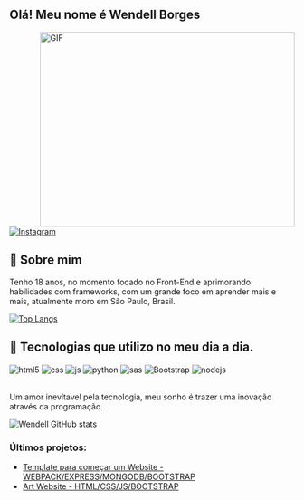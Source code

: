 ##  Olá! Meu nome é Wendell Borges 

 <img align="right" alt="GIF" src="https://github.com/abhisheknaiidu/abhisheknaiidu/blob/master/code.gif?raw=true" width="450" height="344" />
 
[![Instagram](https://img.shields.io/badge/Instagram-E4405F?style=for-the-badge&logo=instagram&logoColor=white)](https://www.instagram.com/_wendeus_/)
<br>

## 📜 Sobre mim
Tenho 18 anos, no momento focado no Front-End e aprimorando habilidades com frameworks, com um grande foco em aprender mais e mais, atualmente moro em São Paulo, Brasil.


[![Top Langs](https://github-readme-stats.vercel.app/api/top-langs/?username=Wendell00&layout=compact&hide_border=true&theme=tokyonight)](https://github.com/Wendell00/Aliado-WebSite)


## 🔧 Tecnologias que utilizo no meu dia a dia.
<div style="display: inline_block">
  <img align="center" alt="html5" src="https://img.shields.io/badge/HTML5-E34F26?style=for-the-badge&logo=html5&logoColor=white" />
  <img align="center" alt="css" src="https://img.shields.io/badge/CSS3-1572B6?style=for-the-badge&logo=css3&logoColor=white" />
  <img align="center" alt="js" src="https://img.shields.io/badge/JavaScript-F7DF1E?style=for-the-badge&logo=javascript&logoColor=black" />
  <img align="center" alt="python" src="https://img.shields.io/badge/Python-3776AB?style=for-the-badge&logo=python&logoColor=white" />
  <img align="center" alt="sas" src="https://img.shields.io/badge/Sass-CC6699?style=for-the-badge&logo=sass&logoColor=white" />
  <img align="center" alt="Bootstrap" src="https://img.shields.io/badge/Bootstrap-563D7C?style=for-the-badge&logo=bootstrap&logoColor=white" />
  <img align="center" alt="nodejs" src="https://img.shields.io/badge/Node.js-43853D?style=for-the-badge&logo=node.js&logoColor=white" />
</div><br/>

Um amor inevítavel pela tecnologia, meu sonho é trazer uma inovação através da programação.

![Wendell GitHub stats](https://github-readme-stats.vercel.app/api?username=wendell00&show_icons=true&theme=dracula&count_private=true)

### Últimos projetos:
- [Template para começar um Website - WEBPACK/EXPRESS/MONGODB/BOOTSTRAP](https://github.com/Wendell00/template_web)<br/>
- [Art Website - HTML/CSS/JS/BOOTSTRAP](https://github.com/Wendell00/Art-Bootstrap-Beginner)<br/>
